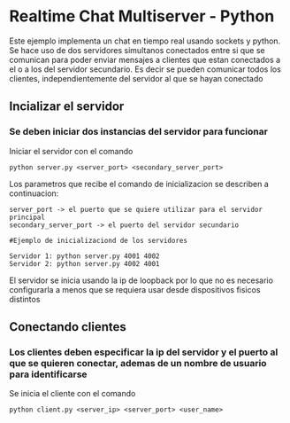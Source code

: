 # Realtime Chat Multiserver - Python

Este ejemplo implementa un chat en tiempo real usando sockets y python. Se hace uso de dos servidores simultanos conectados 
entre si que se comunican para poder enviar mensajes a clientes que estan conectados a el o a los del servidor secundario. 
Es decir se pueden comunicar todos los clientes, independientemente del servidor al que se hayan conectado

## Incializar el servidor
### Se deben iniciar dos instancias del servidor para funcionar

Iniciar el servidor con el comando

    python server.py <server_port> <secondary_server_port>

Los parametros que recibe el comando de inicializacion se describen a continuacion: <br>

    server_port -> el puerto que se quiere utilizar para el servidor principal
    secondary_server_port -> el puerto del servidor secundario

    #Ejemplo de inicializaciond de los servidores

    Servidor 1: python server.py 4001 4002
    Servidor 2: python server.py 4002 4001

El servidor se inicia usando la ip de loopback por lo que no es necesario configurarla a menos que se requiera usar desde dispositivos fisicos distintos

## Conectando clientes
### Los clientes deben especificar la ip del servidor y el puerto al que se quieren conectar, ademas de un nombre de usuario para identificarse

Se inicia el cliente con el comando

    python client.py <server_ip> <server_port> <user_name>

